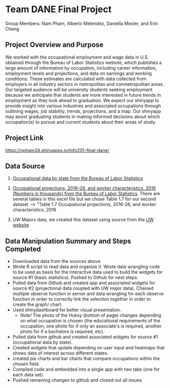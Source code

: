 # Team DANE Final Project
Group Members: Nam Pham, Alberto Melendez, Daniella Mesler, and Erin Cheng

## Project Overview and Purpose
We worked with the occupational employment and wage data in U.S. obtained through the Bureau of Labor Statistics website, which publishes a large amount of information by occupation, including career information, employment levels and projections, and data on earnings and working conditions. These estimates are
calculated with data collected from employers in all industry sectors in metropolitan and nonmetropolitan areas. Our targeted audience will be university students seeking employment because we anticipate that students are more interested in future trends in employment as they look ahead to graduation. We expect our shinyapp to provide insight into various industries and associated occupations through outlining wages, job stability, trends, projections, and a map. Our shinyapp may assist graduating students in making informed decisions about which occupation(s) to pursue and current students about their areas of study.


## Project Link
https://npham24.shinyapps.io/info201-final-dane/

## Data Source
1. [Occupational data by state from the Bureau of Labor Statistics](https://www.bls.gov/oes/current/oes_wa.htm#11-0000)

2. [Occupational projections, 2016–26, and worker characteristics, 2016 (Numbers in thousands)
from the Bureau of Labor Statistics](https://www.bls.gov/emp/tables/occupational-projections-and-characteristics.htm#1). There are several tables in this excel file but we chose Table 1.7 for our second dataset --> "Table 1.7 Occupational projections, 2016-26, and worker characteristics, 2016

3. UW Majors data, we created this dataset using source from the [UW website](https://www.washington.edu/uaa/advising/degree-overview/majors/list-of-undergraduate-majors/)

## Data Manipulation Summary and Steps Completed
- Downloaded data from the sources above.
- Wrote R script to read data and organize it. Wrote data wrangling code to be used as basis for the interactive data used to build the widgets for source #1 (basic statistics). Pushed to Github for next steps.
- Pulled data from Github and created app and associated widgets for source #2 (projectional data coupled with UW major data). Chained multiple observe function in server and data wrangling for each observe function in order to correctly link the selection together in order to create the graph/ chart.
- Used shinydashboard for better visual presentation. 
   - *Note!* The photo of the Huksy (bottom of page) changes depending on what occupation is chosen (the educational requirements of the occupation, one photo for if only an associate's is required, another photo for if a bachelors is required, etc).
- Pulled data from github and created associated widgets for source #1 (occupational data by state). 
- Created widgets that update depending on user input and heatmaps that shows data of interest across different states.
- created pie charts and bar charts that compare occupations within the chosen field.
- Compiled code and embedded into a single app with two tabs (one for each data set).
- Pushed remaining changes to github and closed out all issues
